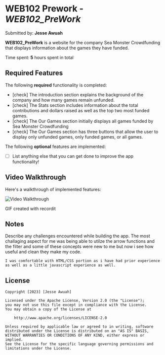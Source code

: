 # WEB102 Prework - *WEB102_PreWork*

Submitted by: **Jesse Awuah**

**WEB102_PreWork** is a website for the company Sea Monster Crowdfunding that displays information about the games they have funded.

Time spent: **5** hours spent in total

## Required Features

The following **required** functionality is completed:

* [check] The introduction section explains the background of the company and how many games remain unfunded.
* [check] The Stats section includes information about the total contributions and dollars raised as well as the top two most funded games.
* [check] The Our Games section initially displays all games funded by Sea Monster Crowdfunding
* [check] The Our Games section has three buttons that allow the user to display only unfunded games, only funded games, or all games.

The following **optional** features are implemented:

* [ ] List anything else that you can get done to improve the app functionality!

## Video Walkthrough

Here's a walkthrough of implemented features:


<img src='seafund.gif' title='Video Walkthrough' width='' alt='Video Walkthrough' />



<!-- Replace this with whatever GIF tool you used! -->
GIF created with recordit


## Notes

Describe any challenges encountered while building the app.
    The most challaging aspect for me was being able to utilze the arrow functions
    and the filter and some of these concepts were new to me but now i see how
    useful and clean they make my code.


    I was comfortable with HTML/CSS portion as i have had prior experience 
    as well as a little javascript experience as well.

## License

    Copyright [2023] [Jesse Awuah]

    Licensed under the Apache License, Version 2.0 (the "License");
    you may not use this file except in compliance with the License.
    You may obtain a copy of the License at

        http://www.apache.org/licenses/LICENSE-2.0

    Unless required by applicable law or agreed to in writing, software
    distributed under the License is distributed on an "AS IS" BASIS,
    WITHOUT WARRANTIES OR CONDITIONS OF ANY KIND, either express or implied.
    See the License for the specific language governing permissions and
    limitations under the License.
